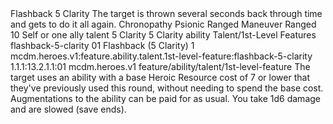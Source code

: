 <ability>
  <name>Flashback</name>
  <cost>5 Clarity</cost>
  <flavor>The target is thrown several seconds back through time and gets to do it all again.</flavor>
  <keywords>
    <keyword>Chronopathy</keyword>
    <keyword>Psionic</keyword>
    <keyword>Ranged</keyword>
  </keywords>
  <type>Maneuver</type>
  <distance>Ranged 10</distance>
  <target>Self or one ally</target>
  <metadata>
    <class>talent</class>
    <cost>5 Clarity</cost>
    <cost_amount>5</cost_amount>
    <cost_resource>Clarity</cost_resource>
    <feature_type>ability</feature_type>
    <file_dpath>Talent/1st-Level Features</file_dpath>
    <item_id>flashback-5-clarity</item_id>
    <item_index>01</item_index>
    <item_name>Flashback (5 Clarity)</item_name>
    <level>1</level>
    <scc>mcdm.heroes.v1:feature.ability.talent.1st-level-feature:flashback-5-clarity</scc>
    <scdc>1.1.1:13.2.1.1:01</scdc>
    <source>mcdm.heroes.v1</source>
    <type>feature/ability/talent/1st-level-feature</type>
  </metadata>
  <effects>
    <effect type="mundane">The target uses an ability with a base Heroic Resource cost of 7 or lower that they&apos;ve previously used this round, without needing to spend the base cost. Augmentations to the ability can be paid for as usual.</effect>
    <effect type="mundane" name="Strained">You take 1d6 damage and are slowed (save ends).</effect>
  </effects>
</ability>
